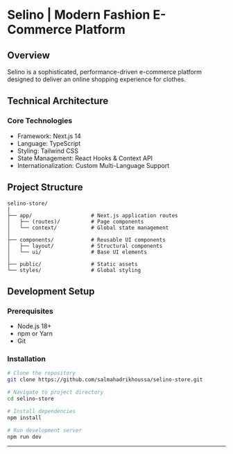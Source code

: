 # Selino | Modern Fashion E-Commerce Platform

## Overview

Selino is a sophisticated, performance-driven e-commerce platform designed to deliver an online shopping experience for clothes.

## Technical Architecture

### Core Technologies
- Framework: Next.js 14
- Language: TypeScript
- Styling: Tailwind CSS
- State Management: React Hooks & Context API
- Internationalization: Custom Multi-Language Support

## Project Structure

```
selino-store/
│
├── app/                   # Next.js application routes
│   ├── (routes)/          # Page components
│   └── context/           # Global state management
│
├── components/            # Reusable UI components
│   ├── layout/            # Structural components
│   └── ui/                # Base UI elements
│
├── public/                # Static assets
└── styles/                # Global styling
```

## Development Setup

### Prerequisites
- Node.js 18+
- npm or Yarn
- Git

### Installation

```bash
# Clone the repository
git clone https://github.com/salmahadrikhoussa/selino-store.git

# Navigate to project directory
cd selino-store

# Install dependencies
npm install

# Run development server
npm run dev
```

---

